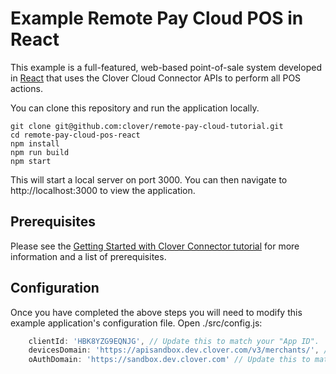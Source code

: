 # Example Remote Pay Cloud POS in React

This example is a full-featured, web-based point-of-sale system developed in [React](https://reactjs.org/) that uses the Clover Cloud Connector APIs to perform all POS actions.

You can clone this repository and run the application locally.

    git clone git@github.com:clover/remote-pay-cloud-tutorial.git
    cd remote-pay-cloud-pos-react
    npm install
    npm run build
    npm start 
    
This will start a local server on port 3000. You can then navigate to http://localhost:3000 to view the application.    
    
## Prerequisites
Please see the [Getting Started with Clover Connector tutorial](https://docs.clover.com/build/getting-started-with-clover-connector/) for more information and a list of prerequisites.

## Configuration
Once you have completed the above steps you will need to modify this example application's configuration file.  Open ./src/config.js:

```javascript
    clientId: 'HBK8YZG9EQNJG', // Update this to match your "App ID".  From the Clover Developer Dashboard find your app, select "settings" and your "App ID" will be displayed.
    devicesDomain: 'https://apisandbox.dev.clover.com/v3/merchants/', // Update this to match the environment you are hitting, e.g. https://apisandbox.dev.clover.com/v3/merchants/
    oAuthDomain: 'https://sandbox.dev.clover.com' // Update this to match the environment you are hitting, e.g. https://sandbox.dev.clover.com